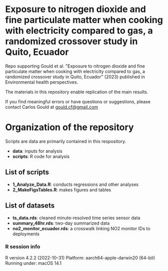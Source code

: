 # Exposure to nitrogen dioxide and fine particulate matter when cooking with electricity compared to gas, a randomized crossover study in Quito, Ecuador
Repo supporting Gould et al. "Exposure to nitrogen dioxide and fine particulate matter when cooking with electricity compared to gas, a randomized crossover study in Quito, Ecuador" (2023) published in Environmental health perspectives.

The materials in this repository enable replication of the main results. 

If you find meaningful errors or have questions or suggestions, please contact Carlos Gould at gould.cf@gmail.com

# Organization of the repository

Scripts are data are primarily contained in this respository.

- **data**: inputs for analysis
- **scripts**: R code for analysis

## List of scripts

- **1_Analyze_Data.R**: conducts regressions and other analyses
- **2_MakeFigsTables.R**: makes figures and tables

## List of datasets

- **ts_data.rds**: cleaned minute-resolved time series sensor data
- **summary_48hr.rds**: two-day summarized data
- **no2_monitor_ecuador.rds**: a crosswalk linking NO2 monitor IDs to deployments

### R session info
R version 4.2.2 (2022-10-31)
Platform: aarch64-apple-darwin20 (64-bit)
Running under: macOS 14.1
